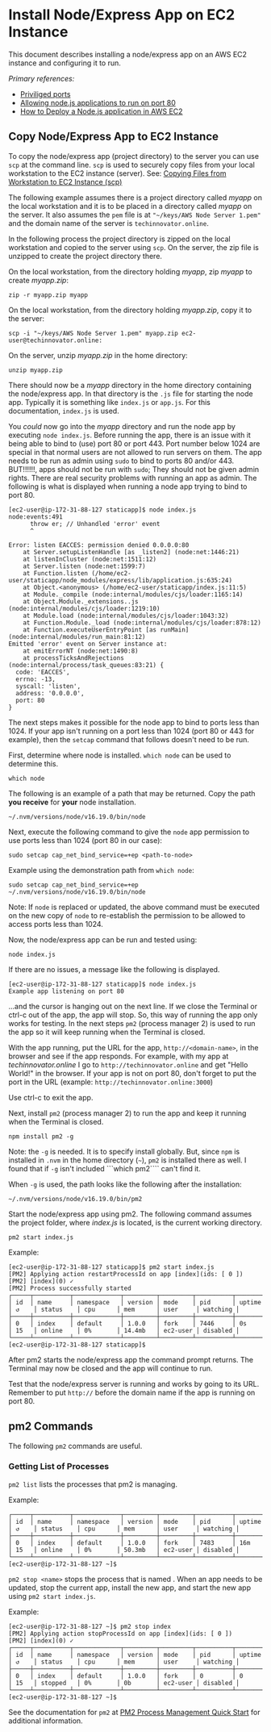 # Install Node/Express App on EC2 Instance

This document describes installing a node/express app on an AWS EC2 instance and configuring it to run.

*Primary references:* 
* [Priviliged ports](https://www.w3.org/Daemon/User/Installation/PrivilegedPorts.html)
* [Allowing node.js applications to run on port 80](https://serverfault.com/questions/665709/allowing-node-js-applications-to-run-on-port-80)
* [How to Deploy a Node.js application in AWS EC2](https://plainenglish.io/blog/deploying-a-nodejs-application-in-aws-ec2)

## Copy Node/Express App to EC2 Instance

To copy the node/express app (project directory) to the server you can use ```scp``` at the command line. ```scp``` is used to securely copy files from your local workstation to the EC2 instance (server). See: [Copying Files from Workstation to EC2 Instance (scp)](aws_ec2_copy_files.md)

The following example assumes there is a project directory called *myapp* on the local workstation and it is to be placed in a directory called 
*myapp* on the server. It also assumes the ```pem``` file is at ```"~/keys/AWS Node Server 1.pem"``` and the domain name of the server is ```techinnovator.online```.

In the following process the project directory is zipped on the local workstation and copied to the server using ```scp```.  On the server, the zip file is unzipped to create the project directory there.

On the local workstation, from the directory holding *myapp*, zip *myapp* to create *myapp.zip*:

```zip -r myapp.zip myapp```

On the local workstation, from the directory holding *myapp.zip*, copy it to the server:

```scp -i "~/keys/AWS Node Server 1.pem" myapp.zip ec2-user@techinnovator.online:```

On the server, unzip *myapp.zip* in the home directory:

```unzip myapp.zip```

There should now be a *myapp* directory in the home directory containing the node/express app. In that directory is the 
```.js``` file for starting the node app. Typically it is something like ```index.js``` or ```app.js```.  For this documentation, 
```index.js``` is used.

You *could* now go into the *myapp* directory and run the node app by executing ```node index.js```. Before running the app,
there is an issue with it being able to bind to (use) port 80 or port 443. Port number below 1024 are
special in that normal users are not allowed to run servers on them. The app needs to be run as admin using ```sudo``` to
bind to ports 80 and/or 443. BUT!!!!!!, apps should not be run with ```sudo```; They should not be given admin rights. There are
real security problems with running an app as admin. The following is what is displayed when running a node app trying to 
bind to port 80.

```
[ec2-user@ip-172-31-88-127 staticapp]$ node index.js
node:events:491
      throw er; // Unhandled 'error' event
      ^

Error: listen EACCES: permission denied 0.0.0.0:80
    at Server.setupListenHandle [as _listen2] (node:net:1446:21)
    at listenInCluster (node:net:1511:12)
    at Server.listen (node:net:1599:7)
    at Function.listen (/home/ec2-user/staticapp/node_modules/express/lib/application.js:635:24)
    at Object.<anonymous> (/home/ec2-user/staticapp/index.js:11:5)
    at Module._compile (node:internal/modules/cjs/loader:1165:14)
    at Object.Module._extensions..js (node:internal/modules/cjs/loader:1219:10)
    at Module.load (node:internal/modules/cjs/loader:1043:32)
    at Function.Module._load (node:internal/modules/cjs/loader:878:12)
    at Function.executeUserEntryPoint [as runMain] (node:internal/modules/run_main:81:12)
Emitted 'error' event on Server instance at:
    at emitErrorNT (node:net:1490:8)
    at processTicksAndRejections (node:internal/process/task_queues:83:21) {
  code: 'EACCES',
  errno: -13,
  syscall: 'listen',
  address: '0.0.0.0',
  port: 80
}
```

The next steps makes it possible for the node app to bind to ports less than 1024. If your app isn't running on a port
less than 1024 (port 80 or 443 for example), then the ```setcap``` command that follows doesn't need to be run.

First, determine where node is installed. ```which node``` can be used to determine this.

```which node```

The following is an example of a path that may be returned. Copy the path **you receive** for **your** node installation.

```~/.nvm/versions/node/v16.19.0/bin/node```

Next, execute the following command to give the ```node``` app permission to use ports less than 1024 (port 80 in our case):

```sudo setcap cap_net_bind_service=+ep <path-to-node>```

Example using the demonstration path from ```which node```:

```sudo setcap cap_net_bind_service=+ep ~/.nvm/versions/node/v16.19.0/bin/node```

Note: If ```node``` is replaced or updated, the above command must be executed on the new copy of ```node``` to re-establish the permission to be allowed to access ports less than 1024.

Now, the node/express app can be run and tested using:

```node index.js```

If there are no issues, a message like the following is displayed.

```
[ec2-user@ip-172-31-88-127 staticapp]$ node index.js
Example app listening on port 80
```
...and the cursor is hanging out on the next line. If we close the Terminal or ctrl-c out of the app, the app will stop. 
So, this way of running the app only works for testing. In the next steps ```pm2``` (process manager 2) is used to run the app
so it will keep running when the Terminal is closed.

With the app running, put the URL for the app, ```http://<domain-name>```, in the browser and see if the app responds. For example,
with my app at *techinnovator.online* I go to ```http://techinnovator.online``` and get "Hello World!" in the browser. If your app
is not on port 80, don't forget to put the port in the URL (example: ```http://techinnovator.online:3000```)

Use ctrl-c to exit the app.

Next, install ```pm2``` (process manager 2) to run the app and keep it running when the Terminal is closed.

```npm install pm2 -g```

Note: the ```-g``` is needed. It is to specify install globally. But, since ```npm``` is installed in ```.nvm``` in the
home directory (```~```), ```pm2``` is installed there as well. I found that if ```-g``` isn't included ```which pm2```` can't find it.

When ```-g``` is used, the path looks like the following after the installation:

```
~/.nvm/versions/node/v16.19.0/bin/pm2
```

Start the node/express app using pm2. The following command assumes the project folder, where *index.js* is located, is the current working directory.

```pm2 start index.js```

Example:

```
[ec2-user@ip-172-31-88-127 staticapp]$ pm2 start index.js
[PM2] Applying action restartProcessId on app [index](ids: [ 0 ])
[PM2] [index](0) ✓
[PM2] Process successfully started
┌─────┬──────────┬─────────────┬─────────┬─────────┬──────────┬────────┬──────┬───────────┬──────────┬──────────┬──────────┬──────────┐
│ id  │ name     │ namespace   │ version │ mode    │ pid      │ uptime │ ↺    │ status    │ cpu      │ mem      │ user     │ watching │
├─────┼──────────┼─────────────┼─────────┼─────────┼──────────┼────────┼──────┼───────────┼──────────┼──────────┼──────────┼──────────┤
│ 0   │ index    │ default     │ 1.0.0   │ fork    │ 7446     │ 0s     │ 15   │ online    │ 0%       │ 14.4mb   │ ec2-user │ disabled │
└─────┴──────────┴─────────────┴─────────┴─────────┴──────────┴────────┴──────┴───────────┴──────────┴──────────┴──────────┴──────────┘
[ec2-user@ip-172-31-88-127 staticapp]$ 

```

After pm2 starts the node/express app the command prompt returns. The Terminal may now be closed and the app will continue to run.

Test that the node/express server is running and works by going to its URL. Remember to put ```http://``` before the domain name if the app is running on port 80.
 
## pm2 Commands

The following ```pm2``` commands are useful.

### Getting List of Processes

```pm2 list``` lists the processes that pm2 is managing.

Example:

```[ec2-user@ip-172-31-88-127 ~]$ pm2 list
┌─────┬──────────┬─────────────┬─────────┬─────────┬──────────┬────────┬──────┬───────────┬──────────┬──────────┬──────────┬──────────┐
│ id  │ name     │ namespace   │ version │ mode    │ pid      │ uptime │ ↺    │ status    │ cpu      │ mem      │ user     │ watching │
├─────┼──────────┼─────────────┼─────────┼─────────┼──────────┼────────┼──────┼───────────┼──────────┼──────────┼──────────┼──────────┤
│ 0   │ index    │ default     │ 1.0.0   │ fork    │ 7483     │ 16m    │ 15   │ online    │ 0%       │ 50.3mb   │ ec2-user │ disabled │
└─────┴──────────┴─────────────┴─────────┴─────────┴──────────┴────────┴──────┴───────────┴──────────┴──────────┴──────────┴──────────┘
[ec2-user@ip-172-31-88-127 ~]$ 
```

```pm2 stop <name>``` stops the process that is named <name>. When an app needs to be updated, stop the current app, install the new app, and start the new app using ```pm2 start index.js```.
      
Example:
      
```
[ec2-user@ip-172-31-88-127 ~]$ pm2 stop index
[PM2] Applying action stopProcessId on app [index](ids: [ 0 ])
[PM2] [index](0) ✓
┌─────┬──────────┬─────────────┬─────────┬─────────┬──────────┬────────┬──────┬───────────┬──────────┬──────────┬──────────┬──────────┐
│ id  │ name     │ namespace   │ version │ mode    │ pid      │ uptime │ ↺    │ status    │ cpu      │ mem      │ user     │ watching │
├─────┼──────────┼─────────────┼─────────┼─────────┼──────────┼────────┼──────┼───────────┼──────────┼──────────┼──────────┼──────────┤
│ 0   │ index    │ default     │ 1.0.0   │ fork    │ 0        │ 0      │ 15   │ stopped   │ 0%       │ 0b       │ ec2-user │ disabled │
└─────┴──────────┴─────────────┴─────────┴─────────┴──────────┴────────┴──────┴───────────┴──────────┴──────────┴──────────┴──────────┘
[ec2-user@ip-172-31-88-127 ~]$   
```

See the documentation for ```pm2``` at [PM2 Process Management Quick Start](https://pm2.keymetrics.io/docs/usage/quick-start/) for additional information.
